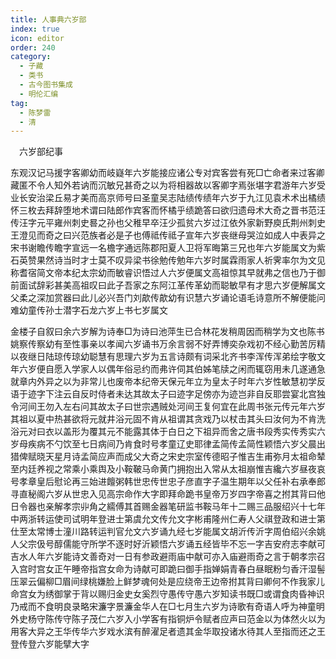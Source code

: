 ```yaml
---
title: 人事典六岁部
index: true
icon: editor
order: 240
category:
  - 子藏
  - 类书
  - 古今图书集成
  - 明伦汇编
tag:
  - 陈梦雷
  - 清
---
```


　六岁部纪事  

东观汉记马援字客卿幼而岐嶷年六岁能接应诸公专对宾客尝有死□亡命者来过客卿藏匿不令人知外若讷而沉敏兄甚奇之以为将相器故以客卿字焉张堪字君游年六岁受业长安治梁丘易才美而高京师号曰圣童吴志陆绩传绩年六岁于九江见袁术术出橘绩怀三枚去拜辞堕地术谓曰陆郎作宾客而怀橘乎绩跪答曰欲归遗母术大奇之晋书范汪传汪字元平雍州刺史晷之孙也父稚早卒汪少孤贫六岁过江依外家新野庾氏荆州刺史王澄见而奇之曰兴范族者必是子也傅祗传祗子宣年六岁丧继母哭泣如成人中表异之宋书谢瞻传瞻字宣远一名檐字通远陈郡阳夏人卫将军晦第三兄也年六岁能属文为紫石英赞果然诗当时才士莫不叹异梁书徐勉传勉年六岁时属霖雨家人祈霁率尔为文见称耆宿简文帝本纪太宗幼而敏睿识悟过人六岁便属文高祖惊其早就弗之信也乃于御前面试辞彩甚美高祖叹曰此子吾家之东阿江革传革幼而聪敏早有才思六岁便解属文父柔之深加赏器曰此儿必兴吾门刘歊传歊幼有识慧六岁诵论语毛诗意所不解便能问难幼童传孙士潜字石龙六岁上书七岁属文  

金楼子自叙曰余六岁解为诗奉□为诗曰池萍生已合林花发稍周因而稍学为文也陈书姚察传察幼有至性事亲以孝闻六岁诵书万余言弱不好弄博奕杂戏初不经心勤苦厉精以夜继日陆琼传琼幼聪慧有思理六岁为五言诗颇有词采北齐书李浑传浑弟绘字敬文年六岁便自愿入学家人以偶年俗忌约而弗许伺其伯姊笔牍之闲而辄窃用未几遂通急就章内外异之以为非常儿也废帝本纪帝天保元年立为皇太子时年六岁性敏慧初学反语于迹字下注云自反时侍者未达其故太子曰迹字足傍亦为迹岂非自反耶尝宴北宫独令河间王勿入左右问其故太子曰世宗遇贼处河间王复何宜在此周书张元传元年六岁其祖以夏中热甚欲将元就井浴元固不肯从祖谓其贪戏乃以杖击其头曰汝何为不肯洗浴元对曰衣以盖形为覆其元不能露其体于白日之下祖异而舍之唐书段秀实传秀实六岁母疾病不勺饮至七日病间乃肯食时号孝童辽史耶律孟简传孟简性颖悟六岁父晨出猎俾赋晓天星月诗孟简应声而成父大奇之宋史宗室传德昭子惟吉生甫弥月太祖命辇至内廷养视之常乘小乘舆及小鞍鞁马命黄门拥抱出入常从太祖崩惟吉纔六岁昼夜哀号孝章皇后慰论再三始进饘粥韩世忠传世忠子彦直字子温生期年以父任补右承奉郎寻直秘阁六岁从世忠入见高宗命作大字即拜命跪书皇帝万岁四字帝喜之拊其背曰他日令器也亲解孝宗丱角之繻傅其首赐金器笔研监书鞍马年十二赐三品服绍兴十七年中两浙转运使司试明年登进士第虞允文传允文字彬甫隆州仁寿人父祺登政和进士第仕至太常博士潼川路转运判官允文六岁诵九经七岁能属文胡沂传沂字周伯绍兴余姚人父宗伋号醇儒能守所学不逐时好沂颖悟六岁诵五经皆毕不忘一字吉安府志李献可吉水人年六岁能诗文善奇对一日有参政避雨庙中献可亦入庙避雨奇之言于朝孝宗召入宫时宫女正午睡帝指宫女命为诗献可即跪曰御手指婵娟青春白昼眠粉匀香汗湿髻压翠云偏柳□眉间绿桃嫌脸上鲜梦魂何处是应绕帝王边帝拊其背曰卿何不作我家儿命宫女为绣御掌于背以赐归金史女奚烈守愚传守愚六岁知读书既□或谓食肉昏神识乃戒而不食明良录略宋濂字景濂金华人在□七月生六岁为诗歌有奇语人呼为神童明外史杨守陈传守陈子茂仁六岁入小学客有指铜炉令赋者应声曰范金以为体然火以为用客大异之王华传华六岁戏水滨有醉濯足者遗其金华取投诸水待其人至指而还之王登传登六岁能擘大字  

